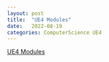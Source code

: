 ```yaml
---
layout: post
title:  "UE4 Modules"
date:   2022-08-19
categories: ComputerScience UE4
---         
```

                       
[UE4 Modules](https://docs.google.com/presentation/d/1rSFFQk7RxNAHevROfVvUNviUfIntLkO_HpdvzHLkNEs/view#slide=id.g6e0e4b3bcf_2_45)            